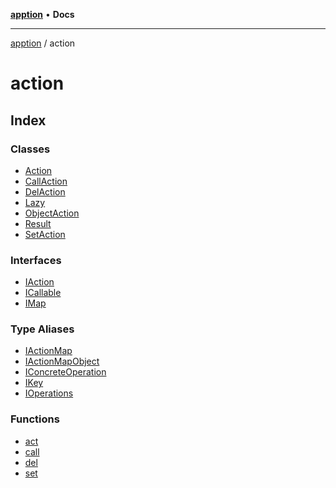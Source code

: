 [**apption**](../README.md) • **Docs**

***

[apption](../modules.md) / action

# action

## Index

### Classes

- [Action](classes/Action.md)
- [CallAction](classes/CallAction.md)
- [DelAction](classes/DelAction.md)
- [Lazy](classes/Lazy.md)
- [ObjectAction](classes/ObjectAction.md)
- [Result](classes/Result.md)
- [SetAction](classes/SetAction.md)

### Interfaces

- [IAction](interfaces/IAction.md)
- [ICallable](interfaces/ICallable.md)
- [IMap](interfaces/IMap.md)

### Type Aliases

- [IActionMap](type-aliases/IActionMap.md)
- [IActionMapObject](type-aliases/IActionMapObject.md)
- [IConcreteOperation](type-aliases/IConcreteOperation.md)
- [IKey](type-aliases/IKey.md)
- [IOperations](type-aliases/IOperations.md)

### Functions

- [act](functions/act.md)
- [call](functions/call.md)
- [del](functions/del.md)
- [set](functions/set.md)
